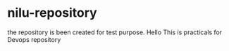 # nilu-repository
the repository is been created for test purpose.
Hello
This is practicals for Devops repository

